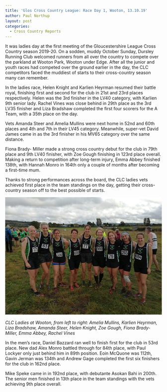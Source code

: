 ```yaml
---
title: 'Glos Cross Country League: Race Day 1, Wooton, 13.10.19'
author: Paul Northup
layout: post
categories:
  - Cross Country Reports
---
```

It was ladies day at the first meeting of the Gloucestershire League Cross Country season 2019-20. On a sodden, muddy October Sunday, Dursley Running Club welcomed runners from all over the country to compete over the parkland at Wooton Park, Wooton under Edge. After all the junior and youth races had competed over the ground earlier in the day, the CLC competitors faced the muddiest of starts to their cross-country season many can remember.  

In the ladies race, Helen Knight and Karlien Heyrman resumed their battle royal, finishing first and second for the club in 21st and 23rd places respectively. Helen was the 3rd finisher in the LV40 category, with Karlien 9th senior lady. Rachel Vines was close behind in 29th place as the 3rd LV35 finisher and Liza Bradshaw completed the first four scorers for the A Team, with a 35th place on the day.

Vets Amanda Steer and Amelia Mullins were next home in 52nd and 60th places and 4th and 7th in their LV45 category. Meanwhile, super-vet David James came in as the 3rd finisher in his MV65 category over the same distance.

Fiona Brady- Miller made a strong cross country debut for the club in 79th place and 9th LV40 finisher, with Zoe Gough finishing in 123rd place overall. Making a return to competition after long-term injury, Emma Abbey finished 138th, with Hannah Monro in 164th only a couple of months after becoming a first-time mum.

Thanks to strong performances across the board, the CLC ladies vets achieved first place in the team standings on the day, getting their cross-country season off to the best possible of starts.

<img src="/Images/2019/10/Ladies-13.10.19-Wooton-e1571124102233.jpg" alt="" /> 

_CLC Ladies at Wooton, from left to right: Amelia Mullins, Karlien Heyrman, Liza Bradshaw, Amanda Steer, Helen Knight, Zoe Gough, Fiona Brady-Miller, Emma Abbey, Rachel Vines_ 

In the men’s race, Daniel Bazzard ran well to finish first for the club in 53rd place. New dad Alex Monro battled through for 84th place, with Paul Lockyer only just behind him in 89th position. Eoin McQuone was 112th, Gavin Jerman was 134th and Andrew Gage completed the first six finishers for the club in 162nd place.

Mike Speke came in in 192nd place, with debutante Asokan Bahi in 200th. The senior men finished in 13th place in the team standings with the vets achieving 9th place overall.
